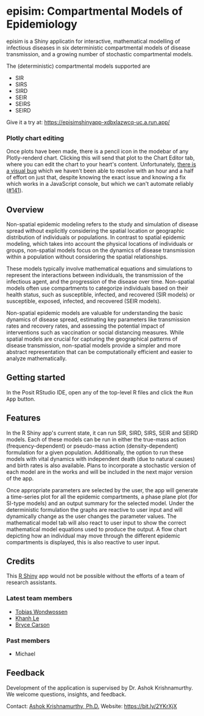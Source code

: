 # episim: Compartmental Models of Epidemiology
episim is a Shiny applicatin for interactive, mathematical modelling of infectious diseases in six deterministic compartmental models of disease transmission, and a growing number of stochastic compartmental models.

The (deterministic) compartmental models supported are
- SIR
- SIRS
- SIRD
- SEIR
- SEIRS
- SEIRD

Give it a try at:  https://episimshinyapp-xdbxlazwcq-uc.a.run.app/ 

### Plotly chart editing
Once plots have been made, there is a pencil icon in the modebar of any Plotly-renderd chart. Clicking this will send that plot to the Chart Editor tab, where you can edit the chart to your heart's content. Unfortunately, [there is a visual bug](https://github.com/ashokkrish/episim/issues/141) which we haven't been able to resolve with an hour and a half of effort on just that, despite knowing the exact issue and knowing a fix which works in a JavaScript console, but which we can't automate reliably ([#141](https://github.com/ashokkrish/episim/issues/141)).

## Overview
Non-spatial epidemic modeling refers to the study and simulation of disease spread without explicitly considering the spatial location or geographic distribution of individuals or populations. In contrast to spatial epidemic modeling, which takes into account the physical locations of individuals or groups, non-spatial models focus on the dynamics of disease transmission within a population without considering the spatial relationships.

These models typically involve mathematical equations and simulations to represent the interactions between individuals, the transmission of the infectious agent, and the progression of the disease over time. Non-spatial models often use compartments to categorize individuals based on their health status, such as susceptible, infected, and recovered (SIR models) or susceptible, exposed, infected, and recovered (SEIR models).

Non-spatial epidemic models are valuable for understanding the basic dynamics of disease spread, estimating key parameters like transmission rates and recovery rates, and assessing the potential impact of interventions such as vaccination or social distancing measures. While spatial models are crucial for capturing the geographical patterns of disease transmission, non-spatial models provide a simpler and more abstract representation that can be computationally efficient and easier to analyze mathematically.

## Getting started
In the Posit RStudio IDE, open any of the top-level R files and click the <kbd>Run App</kbd> button.

## Features
In the R Shiny app's current state, it can run SIR, SIRD, SIRS, SEIR and SEIRD models. Each of these models can be run in either the true-mass action (frequency-dependent) or pseudo-mass action (density-dependent) formulation for a given population. Additionally, the option to run these models with vital dynamics with independent death (due to natural causes) and birth rates is also available. Plans to incorporate a stochastic version of each model are in the works and will be included in the next major version of the app.

Once appropriate parameters are selected by the user, the app will generate a time-series plot for all the epidemic compartments, a phase plane plot (for SI-type models) and an output summary for the selected model. Under the deterministic formulation the graphs are reactive to user input and will dynamically change as the user changes the parameter values. The mathematical model tab will also react to user input to show the correct mathematical model equations used to produce the output. A flow chart depicting how an individual may move through the different epidemic compartments is displayed, this is also reactive to user input.

## Credits
This [R Shiny](https://shiny.rstudio.com/) app would not be possible without the efforts of a team of research assistants.

### Latest team members
- [Tobias Wondwossen](https://github.com/Toby-exe)
- [Khanh Le](https://github.com/kle6951)
- [Bryce Carson](https://github.com/bryce-carson)

### Past members
- Michael
<!-- TODO: others -->

## Feedback
Development of the application is supervised by Dr. Ashok Krishnamurthy. We welcome questions, insights, and feedback.

Contact: [Ashok Krishnamurthy, Ph.D.](mailto:akrishnamurthy@mtroyal.ca)
Website: <https://bit.ly/2YKrXjX>
